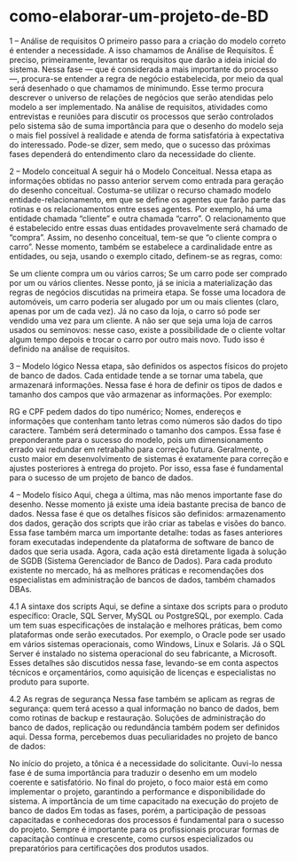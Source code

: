 # como-elaborar-um-projeto-de-BD
1 – Análise de requisitos
O primeiro passo para a criação do modelo correto é entender a necessidade. A isso chamamos de Análise de Requisitos.
É preciso, primeiramente, levantar os requisitos que darão a ideia inicial do sistema. Nessa fase — que é considerada a mais importante do processo —, procura-se entender a regra de negócio estabelecida, por meio da qual será desenhado o que chamamos de minimundo. Esse termo procura descrever o universo de relações de negócios que serão atendidas pelo modelo a ser implementado.
Na análise de requisitos, atividades como entrevistas e reuniões para discutir os processos que serão controlados pelo sistema são de suma importância para que o desenho do modelo seja o mais fiel possível à realidade e atenda de forma satisfatória à expectativa do interessado.
Pode-se dizer, sem medo, que o sucesso das próximas fases dependerá do entendimento claro da necessidade do cliente.

2 – Modelo conceitual
A seguir há o Modelo Conceitual. Nessa etapa as informações obtidas no passo anterior servem como entrada para geração do desenho conceitual. Costuma-se utilizar o recurso chamado modelo entidade-relacionamento, em que se define os agentes que farão parte das rotinas e os relacionamentos entre esses agentes.
Por exemplo, há uma entidade chamada “cliente” e outra chamada “carro”. O relacionamento que é estabelecido entre essas duas entidades provavelmente será chamado de “compra”. Assim, no desenho conceitual, tem-se que “o cliente compra o carro”.
Nesse momento, também se estabelece a cardinalidade entre as entidades, ou seja, usando o exemplo citado, definem-se as regras, como:

Se um cliente compra um ou vários carros;
Se um carro pode ser comprado por um ou vários clientes.
Nesse ponto, já se inicia a materialização das regras de negócios discutidas na primeira etapa. Se fosse uma locadora de automóveis, um carro poderia ser alugado por um ou mais clientes (claro, apenas por um de cada vez).
Já no caso da loja, o carro só pode ser vendido uma vez para um cliente. A não ser que seja uma loja de carros usados ou seminovos: nesse caso, existe a possibilidade de o cliente voltar algum tempo depois e trocar o carro por outro mais novo. Tudo isso é definido na análise de requisitos.

3 – Modelo lógico
Nessa etapa, são definidos os aspectos físicos do projeto de banco de dados. Cada entidade tende a se tornar uma tabela, que armazenará informações. Nessa fase é hora de definir os tipos de dados e tamanho dos campos que vão armazenar as informações. Por exemplo:

RG e CPF pedem dados do tipo numérico;
Nomes, endereços e informações que contenham tanto letras como números são dados do tipo caractere.
Também será determinado o tamanho dos campos. Essa fase é preponderante para o sucesso do modelo, pois um dimensionamento errado vai redundar em retrabalho para correção futura.
Geralmente, o custo maior em desenvolvimento de sistemas é exatamente para correção e ajustes posteriores à entrega do projeto. Por isso, essa fase é fundamental para o sucesso de um projeto de banco de dados.

4 – Modelo físico
Aqui, chega a última, mas não menos importante fase do desenho. Nesse momento já existe uma ideia bastante precisa de banco de dados. Nessa fase é que os detalhes físicos são definidos: armazenamento dos dados, geração dos scripts que irão criar as tabelas e visões do banco.
Essa fase também marca um importante detalhe: todas as fases anteriores foram executadas independente da plataforma de software de banco de dados que seria usada. Agora, cada ação está diretamente ligada à solução de SGDB (Sistema Gerenciador de Banco de Dados). Para cada produto existente no mercado, há as melhores práticas e recomendações dos especialistas em administração de bancos de dados, também chamados DBAs.

4.1 A sintaxe dos scripts
Aqui, se define a sintaxe dos scripts para o produto específico: Oracle, SQL Server, MySQL ou PostgreSQL, por exemplo. Cada um tem suas especificações de instalação e melhores práticas, bem como plataformas onde serão executados.
Por exemplo, o Oracle pode ser usado em vários sistemas operacionais, como Windows, Linux e Solaris. Já o SQL Server é instalado no sistema operacional do seu fabricante, a Microsoft. Esses detalhes são discutidos nessa fase, levando-se em conta aspectos técnicos e orçamentários, como aquisição de licenças e especialistas no produto para suporte.

4.2 As regras de segurança
Nessa fase também se aplicam as regras de segurança: quem terá acesso a qual informação no banco de dados, bem como rotinas de backup e restauração. Soluções de administração do banco de dados, replicação ou redundância também podem ser definidos aqui.
Dessa forma, percebemos duas peculiaridades no projeto de banco de dados:

No início do projeto, a tônica é a necessidade do solicitante. Ouvi-lo nessa fase é de suma importância para traduzir o desenho em um modelo coerente e satisfatório.
No final do projeto, o foco maior está em como implementar o projeto, garantindo a performance e disponibilidade do sistema.
A importância de um time capacitado na execução do projeto de banco de dados
Em todas as fases, porém, a participação de pessoas capacitadas e conhecedoras dos processos é fundamental para o sucesso do projeto. Sempre é importante para os profissionais procurar formas de capacitação contínua e crescente, como cursos especializados ou preparatórios para certificações dos produtos usados.
